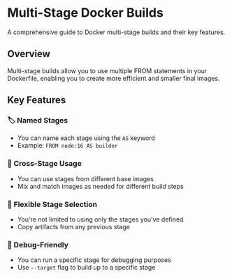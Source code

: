 # Multi-Stage Docker Builds

A comprehensive guide to Docker multi-stage builds and their key features.

## Overview

Multi-stage builds allow you to use multiple FROM statements in your Dockerfile, enabling you to create more efficient and smaller final images.

## Key Features

### 🏷️ Named Stages
- You can name each stage using the `AS` keyword
- Example: `FROM node:16 AS builder`

### 🔄 Cross-Stage Usage
- You can use stages from different base images
- Mix and match images as needed for different build steps

### 🎯 Flexible Stage Selection
- You're not limited to using only the stages you've defined
- Copy artifacts from any previous stage

### 🐛 Debug-Friendly
- You can run a specific stage for debugging purposes
- Use `--target` flag to build up to a specific stage
